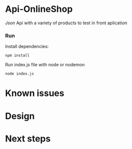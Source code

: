 # Api-OnlineShop
Json Api with a variety of  products to test in front aplication

### Run
Install dependencies:
```
npm install 
```
Run index.js file with node or nodemon
```
node index.js
```

# Known issues

# Design

# Next steps
